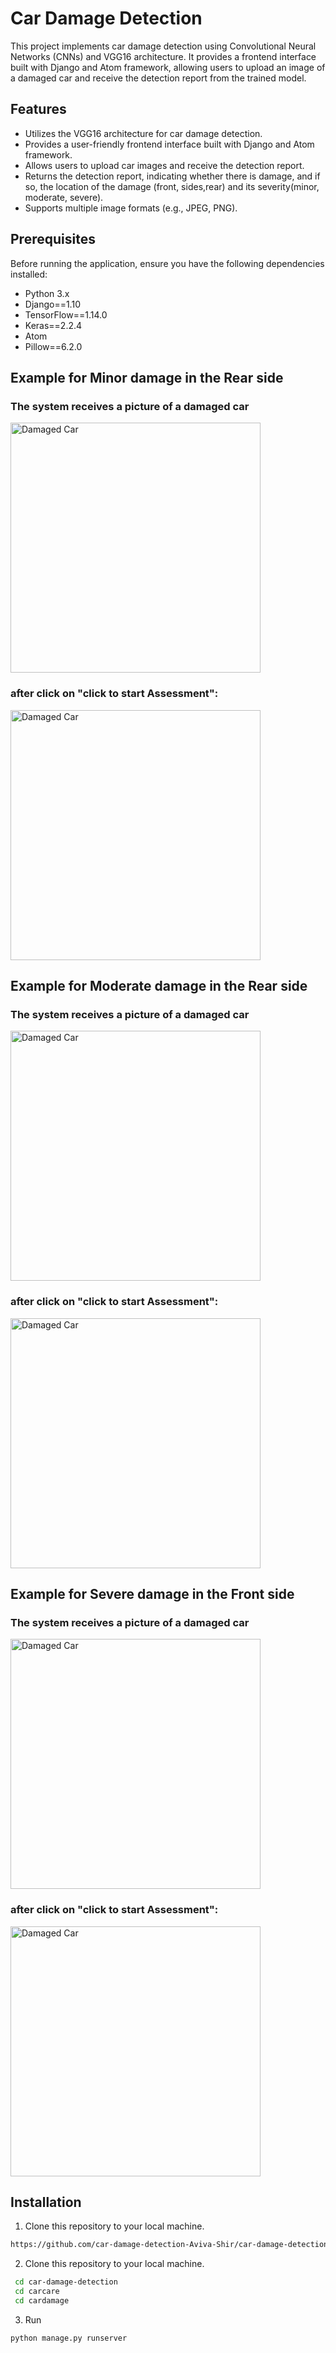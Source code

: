 
# Car Damage Detection

This project implements car damage detection using Convolutional Neural Networks (CNNs) and  VGG16 architecture. It provides a frontend interface built with Django and Atom framework, allowing users to upload an image of a damaged car and receive the detection report from the trained model.


## Features

- Utilizes the VGG16 architecture for car damage detection.
- Provides a user-friendly frontend interface built with Django and Atom framework.
- Allows users to upload car images and receive the detection report.
- Returns the detection report, indicating whether there is damage, and if so, the location of the damage (front, sides,rear) and its severity(minor, moderate, severe).
- Supports multiple image formats (e.g., JPEG, PNG).


## Prerequisites
Before running the application, ensure you have the following dependencies installed:

- Python 3.x
- Django==1.10
- TensorFlow==1.14.0
- Keras==2.2.4
- Atom
- Pillow==6.2.0


## Example for Minor damage in the Rear side 
<h3>The system receives a picture of a damaged car</h3>
<img src="https://github.com/aviva997/Car-Damage-Detection/assets/73630522/cf92cceb-2f7c-43be-9dc5-459e3ded5b66" width="400" alt="Damaged Car">
<h3>after click on "click to start Assessment":</h3>
<img src="https://github.com/aviva997/Car-Damage-Detection/assets/73630522/5b21da1b-ed67-4b82-a64c-a29b6759fd04" width="400" alt="Damaged Car">

## Example for Moderate damage in the Rear side
<h3>The system receives a picture of a damaged car</h3>
<img src="https://github.com/aviva997/Car-Damage-Detection/assets/73630522/5df183bf-ef19-4671-a93a-008eb0c84318" width="400" alt="Damaged Car">
<h3>after click on "click to start Assessment":</h3>
<img src="https://github.com/aviva997/Car-Damage-Detection/assets/73630522/18eb880f-51a8-4360-ac5e-dda0db8ce2e5" width="400" alt="Damaged Car">

## Example for Severe damage in the Front side
<h3>The system receives a picture of a damaged car</h3>
<img src="https://github.com/aviva997/Car-Damage-Detection/assets/73630522/774528c2-45ea-47e1-97b1-1f6a750a1a6d" width="400" alt="Damaged Car">
<h3>after click on "click to start Assessment":</h3>
<img src="https://github.com/aviva997/Car-Damage-Detection/assets/73630522/95f4d9fc-6980-4d78-a3a3-5be4a026a601" width="400" alt="Damaged Car">


## Installation

1. Clone this repository to your local machine.
```bash
https://github.com/car-damage-detection-Aviva-Shir/car-damage-detection.git
```
2. Clone this repository to your local machine.
```bash
 cd car-damage-detection
 cd carcare
 cd cardamage
```
3. Run
```bash
python manage.py runserver
```

    
